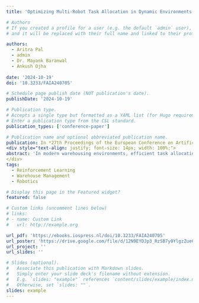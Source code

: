 ```yaml
---
title: 'Optimizing Multi-Robot Task Allocation in Dynamic Environments via Heuristic-Guided Reinforcement Learning'

# Authors
# If you created a profile for a user (e.g. the default `admin` user), write the username (folder name) here
# and it will be replaced with their full name and linked to their profile.

authors:
  - Aritra Pal
  - admin
  - Dr. Mayank Baranwal
  - Ankush Ojha
  
date: '2024-10-19'
doi: '10.3233/FAIA240705'

# Schedule page publish date (NOT publication's date).
publishDate: '2024-10-19'

# Publication type.
# Accepts a single type but formatted as a YAML list (for Hugo requirements).
# Enter a publication type from the CSL standard.
publication_types: ['conference-paper']

# Publication name and optional abbreviated publication name.
publication: In *27th Proceedings of the European Conference on Artificial Intelligence, October 2024*
<div style="text-align: justify; font-size: 14px; width: 100%;">
abstract: 'In modern warehousing environments, efficient task allocation among multiple robots is crucial for optimizing productivity and meeting the ever-increasing demands of online order fulfillment. In this paper, we address the challenging problem of real-time multi-robot task allocation (MRTA) in a warehouse setting, where tasks appear dynamically with corresponding start and end locations. The objective is to minimize both the total travel distance of robots and the delay in task execution while considering practical charging/discharging constraints and collision-free navigation. To tackle this combinatorially hard problem, we propose a heuristic guided reinforcement learning (RL) agent, HeuRAL-MATE, which learns to prioritize prompt task execution while optimizing the assignment of tasks to robots. Our proposed approach outperforms standard practices like First-In-First-Out (FIFO), as well as a brute-force optimal approach in terms of efficiency and performance. The results on multiple synthetic datasets exhibit an average cost reduction of approximately 8.58% and 10.74% in total expenses when compared with brute-force optimal approach and FIFO, respectively.'
</div>
tags:
  - Reinforcement Learning
  - Warehouse Management
  - Robotics

# Display this page in the Featured widget?
featured: false

# Custom links (uncomment lines below)
# links:
# - name: Custom Link
#   url: http://example.org

url_pdf: 'https://ebooks.iospress.nl/doi/10.3233/FAIA240705'
url_poster: 'https://drive.google.com/file/d/12N9EYDJp3_RzSB7y0YlgzZueGYf4Tklb/view?usp=sharing'
url_project: ''
url_slides: ''

# Slides (optional).
#   Associate this publication with Markdown slides.
#   Simply enter your slide deck's filename without extension.
#   E.g. `slides: "example"` references `content/slides/example/index.md`.
#   Otherwise, set `slides: ""`.
slides: example
---
```

